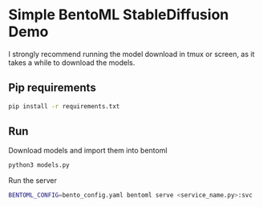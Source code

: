 # Simple BentoML StableDiffusion Demo
I strongly recommend running the model download in tmux or screen, as it takes a while to download the models.
## Pip requirements

```bash
pip install -r requirements.txt
```

## Run

Download models and import them into bentoml

```bash
python3 models.py
```

Run the server

```bash
BENTOML_CONFIG=bento_config.yaml bentoml serve <service_name.py>:svc
```